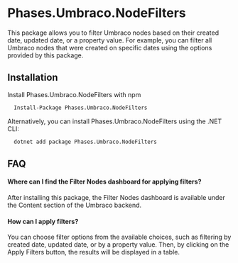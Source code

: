 
# Phases.Umbraco.NodeFilters

This package allows you to filter Umbraco nodes based on their created date, updated date, or a property value. For example, you can filter all Umbraco nodes that were created on specific dates using the options provided by this package.


## Installation

Install Phases.Umbraco.NodeFilters with npm

```bash
  Install-Package Phases.Umbraco.NodeFilters
```
Alternatively, you can install Phases.Umbraco.NodeFilters using the .NET CLI:

```bash
  dotnet add package Phases.Umbraco.NodeFilters
```
## FAQ

#### Where can I find the Filter Nodes dashboard for applying filters?

After installing this package, the Filter Nodes dashboard is available under the Content section of the Umbraco backend.

#### How can I apply filters?

You can choose filter options from the available choices, such as filtering by created date, updated date, or by a property value. Then, by clicking on the Apply Filters button, the results will be displayed in a table.

